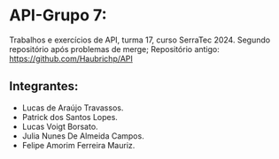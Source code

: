 # API-Grupo 7:
Trabalhos e exercícios de API, turma 17, curso SerraTec 2024.
Segundo repositório após problemas de merge;
Repositório antigo: https://github.com/Haubrichp/API

## Integrantes:
* Lucas de Araújo Travassos.
* Patrick dos Santos Lopes.
* Lucas Voigt Borsato.
* Julia Nunes De Almeida Campos.
* Felipe Amorim Ferreira Mauriz.
